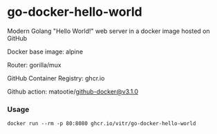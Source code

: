# go-docker-hello-world
Modern Golang "Hello World!" web server in a docker image hosted on GitHub

Docker base image: alpine

Router: gorilla/mux

GitHub Container Registry: ghcr.io

Github action: matootie/github-docker@v3.1.0

### Usage

```shell
docker run --rm -p 80:8080 ghcr.io/vitr/go-docker-hello-world
```
